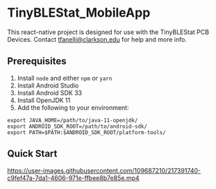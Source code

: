 # TinyBLEStat_MobileApp

This react-native project is designed for use with the TinyBLEStat PCB Devices. Contact tfanelli@clarkson.edu for help and more info.

## Prerequisites

  1.  Install `node` and either `npm` or `yarn` 
  1.  Install Android Studio
  1.  Install Android SDK 33
  1.  Install OpenJDK 11
  1.  Add the following to your environment: 
  ```
  export JAVA_HOME=/path/to/java-11-openjdk/
  export ANDROID_SDK_ROOT=/path/to/android-sdk/
  export PATH=$PATH:$ANDROID_SDK_ROOT/platform-tools/
  ```

## Quick Start

https://user-images.githubusercontent.com/109687210/217391740-c9fef47a-7da1-4606-971e-ffbee8b7e85e.mp4

